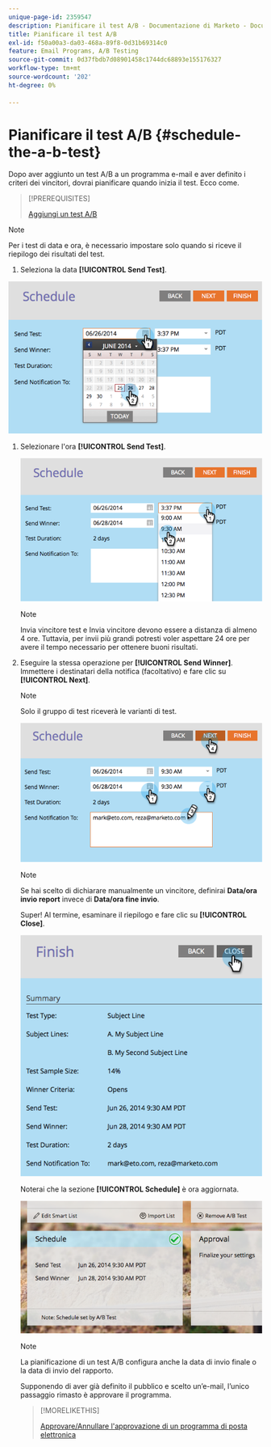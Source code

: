 ```yaml
---
unique-page-id: 2359547
description: Pianificare il test A/B - Documentazione di Marketo - Documentazione del prodotto
title: Pianificare il test A/B
exl-id: f50a00a3-da03-468a-89f8-0d31b69314c0
feature: Email Programs, A/B Testing
source-git-commit: 0d37fbdb7d08901458c1744dc68893e155176327
workflow-type: tm+mt
source-wordcount: '202'
ht-degree: 0%

---
```


# Pianificare il test A/B {#schedule-the-a-b-test}

Dopo aver aggiunto un test A/B a un programma e-mail e aver definito i criteri dei vincitori, dovrai pianificare quando inizia il test. Ecco come.

>[!PREREQUISITES]
>
>[Aggiungi un test A/B](/help/marketo/product-docs/email-marketing/email-programs/email-program-actions/email-test-a-b-test/add-an-a-b-test.md)

>[!NOTE]
>
>Per i test di data e ora, è necessario impostare solo quando si riceve il riepilogo dei risultati del test.

1. Seleziona la data **[!UICONTROL Send Test]**.

![](assets/image2014-9-12-15-3a59-3a54.png)

1. Selezionare l&#39;ora **[!UICONTROL Send Test]**.

   ![](assets/image2014-9-12-16-3a0-3a2.png)

   >[!NOTE]
   >
   >Invia vincitore test e Invia vincitore devono essere a distanza di almeno 4 ore. Tuttavia, per invii più grandi potresti voler aspettare 24 ore per avere il tempo necessario per ottenere buoni risultati.

1. Eseguire la stessa operazione per **[!UICONTROL Send Winner]**. Immettere i destinatari della notifica (facoltativo) e fare clic su **[!UICONTROL Next]**.

   >[!NOTE]
   >
   >Solo il gruppo di test riceverà le varianti di test.

   ![](assets/image2014-9-12-16-3a0-3a12.png)

   >[!NOTE]
   >
   >Se hai scelto di dichiarare manualmente un vincitore, definirai **Data/ora invio report** invece di **Data/ora fine invio**.

   Super! Al termine, esaminare il riepilogo e fare clic su **[!UICONTROL Close]**.

   ![](assets/image2014-9-12-16-3a1-3a23.png)

   Noterai che la sezione **[!UICONTROL Schedule]** è ora aggiornata.

   ![](assets/image2014-9-12-16-3a1-3a33.png)

   >[!NOTE]
   >
   >La pianificazione di un test A/B configura anche la data di invio finale o la data di invio del rapporto.

   Supponendo di aver già definito il pubblico e scelto un’e-mail, l’unico passaggio rimasto è approvare il programma.

   >[!MORELIKETHIS]
   >
   >[Approvare/Annullare l&#39;approvazione di un programma di posta elettronica](/help/marketo/product-docs/email-marketing/email-programs/email-program-actions/approve-unapprove-an-email-program.md)
